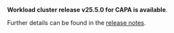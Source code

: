**Workload cluster release v25.5.0 for CAPA is available**.

Further details can be found in the [release notes](https://docs.giantswarm.io/changes/workload-cluster-releases-capa/releases/aws-25.5.0).
